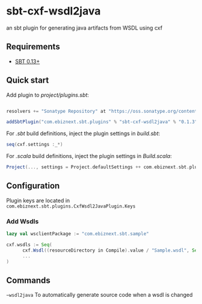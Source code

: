 sbt-cxf-wsdl2java
=================

an sbt plugin for generating java artifacts from WSDL using cxf

## Requirements

* [SBT 0.13+](http://www.scala-sbt.org/)


## Quick start

Add plugin to *project/plugins.sbt*:

```scala

resolvers += "Sonatype Repository" at "https://oss.sonatype.org/content/groups/public"

addSbtPlugin("com.ebiznext.sbt.plugins" % "sbt-cxf-wsdl2java" % "0.1.3")
```

For *.sbt* build definitions, inject the plugin settings in *build.sbt*:

```scala
seq(cxf.settings :_*)
```

For *.scala* build definitions, inject the plugin settings in *Build.scala*:

```scala
Project(..., settings = Project.defaultSettings ++ com.ebiznext.sbt.plugins.CxfWsdl2JavaPlugin.cxf.settings)
```

## Configuration

Plugin keys are located in `com.ebiznext.sbt.plugins.CxfWsdl2JavaPlugin.Keys`

### Add Wsdls

```scala
lazy val wsclientPackage := "com.ebiznext.sbt.sample"

cxf.wsdls := Seq(
      cxf.Wsdl((resourceDirectory in Compile).value / "Sample.wsdl", Seq("-p",  wsclientPackage), "unique wsdl id"),
      ...
)
```

## Commands

```~wsdl2java``` To automatically generate source code when a wsdl is changed
